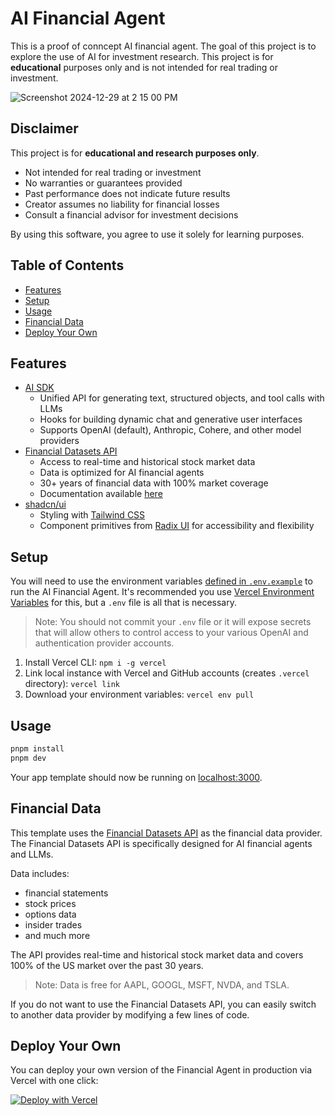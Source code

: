 # AI Financial Agent
This is a proof of conncept AI financial agent.  The goal of this project is to explore the use of AI for investment research.  This project is for **educational** purposes only and is not intended for real trading or investment.

![Screenshot 2024-12-29 at 2 15 00 PM](https://github.com/user-attachments/assets/c91c67f8-e827-49cc-8813-ac5063443f36)


## Disclaimer

This project is for **educational and research purposes only**.

- Not intended for real trading or investment
- No warranties or guarantees provided
- Past performance does not indicate future results
- Creator assumes no liability for financial losses
- Consult a financial advisor for investment decisions

By using this software, you agree to use it solely for learning purposes.

## Table of Contents
- [Features](#features)
- [Setup](#setup)
- [Usage](#usage)
- [Financial Data](#financial-data)
- [Deploy Your Own](#deploy-your-own)

## Features
- [AI SDK](https://sdk.vercel.ai/docs)
  - Unified API for generating text, structured objects, and tool calls with LLMs
  - Hooks for building dynamic chat and generative user interfaces
  - Supports OpenAI (default), Anthropic, Cohere, and other model providers
- [Financial Datasets API](https://financialdatasets.ai)
  - Access to real-time and historical stock market data
  - Data is optimized for AI financial agents
  - 30+ years of financial data with 100% market coverage
  - Documentation available [here](https://docs.financialdatasets.ai)
- [shadcn/ui](https://ui.shadcn.com)
  - Styling with [Tailwind CSS](https://tailwindcss.com)
  - Component primitives from [Radix UI](https://radix-ui.com) for accessibility and flexibility


## Setup

You will need to use the environment variables [defined in `.env.example`](.env.example) to run the AI Financial Agent. It's recommended you use [Vercel Environment Variables](https://vercel.com/docs/projects/environment-variables) for this, but a `.env` file is all that is necessary.

> Note: You should not commit your `.env` file or it will expose secrets that will allow others to control access to your various OpenAI and authentication provider accounts.

1. Install Vercel CLI: `npm i -g vercel`
2. Link local instance with Vercel and GitHub accounts (creates `.vercel` directory): `vercel link`
3. Download your environment variables: `vercel env pull`


## Usage

```bash
pnpm install
pnpm dev
```

Your app template should now be running on [localhost:3000](http://localhost:3000/).

## Financial Data

This template uses the [Financial Datasets API](https://financialdatasets.ai) as the financial data provider.  The Financial Datasets API is specifically designed for AI financial agents and LLMs.

Data includes:
- financial statements
- stock prices
- options data
- insider trades
- and much more

The API provides real-time and historical stock market data and covers 100% of the US market over the past 30 years.  

> Note: Data is free for AAPL, GOOGL, MSFT, NVDA, and TSLA.

If you do not want to use the Financial Datasets API, you can easily switch to another data provider by modifying a few lines of code.

## Deploy Your Own

You can deploy your own version of the Financial Agent in production via Vercel with one click:

[![Deploy with Vercel](https://vercel.com/button)](https://vercel.com/new/clone?repository-url=https%3A%2F%2Fgithub.com%2Fvirattt%2Fai-financial-agent&env=AUTH_SECRET,OPENAI_API_KEY&envDescription=Learn%20more%20about%20how%20to%20get%20the%20API%20Keys%20for%20the%20application&envLink=https%3A%2F%2Fgithub.com%2Fvercel%2Fai-financial-agent%2Fblob%2Fmain%2F.env.example&demo-title=AI%20Financial%20Agent&demo-description=An%20open-source%20financial%20agent%20chat%20template%20built%20with%20the%20AI%20SDK%20by%20Vercel%20and%20Financial%20Datasets%20API.&demo-url=https%3A%2F%2Fchat.vercel.ai&stores=[{%22type%22:%22postgres%22},{%22type%22:%22blob%22}])


